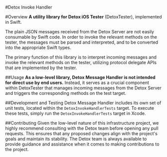 #Detox Invoke Handler

#Overview
**A utility library for Detox iOS Tester** (DetoxTester), implemented in Swift.

The plain JSON messages received from the Detox Server are not easily consumable by Swift code.
In order to invoke the relevant methods on the tester, the messages must be parsed and interpreted, and to be converted into the appropriate Swift types.

The primary function of this library is to interpret incoming messages and invoke the relevant methods on the tester,
utilizing protocol delegate APIs that are implemented by the tester.

##Usage
**As a low-level library, Detox Message Handler is not intended for direct use by end users.**
Instead, it serves as a crucial component within DetoxTester that manages incoming messages from the Detox Server and triggers the corresponding methods on the test target.

##Development and Testing
Detox Message Handler includes its own set of unit tests, located within the `DetoxInvokeHandlerTests` target.
To execute these tests, simply run the `DetoxInvokeHandlerTests` target in Xcode.

##Contributing
Given the low-level nature of this infrastructure project, we highly recommend consulting with the Detox team before opening any pull requests.
This ensures that any proposed changes align with the project's goals and maintain its stability.
The Detox team is always available to provide guidance and assistance when it comes to making contributions to the project.
